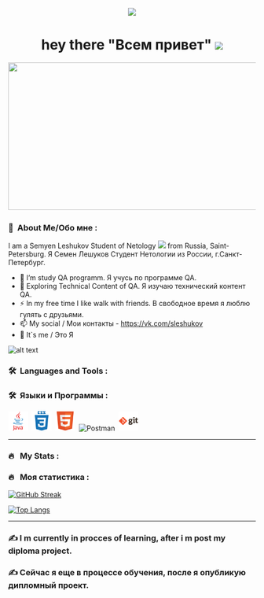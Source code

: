 <p align="center"><img src="https://media.giphy.com/media/M9gbBd9nbDrOTu1Mqx/giphy.gif" width="100"/></p>
<p align="center">

</p>
<p align="center">

</p>


<h1 align="center">hey there "Всем привет" <img src="https://media.giphy.com/media/hvRJCLFzcasrR4ia7z/giphy.gif" width="40"></h1>

<p align="center"><img src="https://media.giphy.com/media/dWesBcTLavkZuG35MI/giphy.gif" width="600" height="300"  /></p>

### 👲 &nbsp;About Me/Обо мне :

I am a Semyen Leshukov Student of Netology <img src="https://media.giphy.com/media/WUlplcMpOCEmTGBtBW/giphy.gif" width="30"> from Russia, Saint-Petersburg.
Я Семен Лешуков Студент Нетологии из России, г.Санкт-Петербург.
- 🔭 I’m study QA programm. Я учусь по программе QA.
- 🌱 Exploring Technical Content of QA. Я изучаю технический контент QA.
- ⚡ In my free time I like walk with friends. В свободное время я люблю гулять с друзьями.
- 📫 My social / Мои контакты -  https://vk.com/sleshukov 
- 👮 It`s me / Это Я

![alt text](https://sun9-61.userapi.com/impg/R9Z6I3V8I5LjoDCgfxVdolWSBdSvT7Ydsl_yjA/99YO608zDgs.jpg?size=326x460&quality=95&sign=de8015a2436695b4ce20dfc6ca014d46&type=album)



### 🛠 &nbsp;Languages and Tools :
### 🛠 &nbsp;Языки и Программы :

<p>
<img src="https://github.com/devicons/devicon/blob/master/icons/java/java-original-wordmark.svg" title="Java" alt="Java" width="40" height="40"/>&nbsp;
<img src="https://github.com/devicons/devicon/blob/master/icons/css3/css3-plain-wordmark.svg"  title="CSS3" alt="CSS" width="40" height="40"/>&nbsp;
<img src="https://github.com/devicons/devicon/blob/master/icons/html5/html5-original.svg" title="HTML5" alt="HTML" width="40" height="40"/>&nbsp;
<img src="https://www.vectorlogo.zone/logos/getpostman/getpostman-icon.svg" title="Postman"  alt="Postman" width="40" height="40"/>&nbsp;
<img src="https://github.com/devicons/devicon/blob/master/icons/git/git-original-wordmark.svg" title="Git" **alt="Git" width="40" height="40"/>&nbsp;
</p>

---

### 🔥 &nbsp; My Stats :
### 🔥 &nbsp; Моя статистика :
[![GitHub Streak](http://github-readme-streak-stats.herokuapp.com?user=Semyen747&theme=dark&background=000000)](https://git.io/streak-stats)

[![Top Langs](https://github-readme-stats.vercel.app/api/top-langs/?username=Semyen747&layout=compact&theme=vision-friendly-dark)](https://github.com/anuraghazra/github-readme-stats)

---

### ✍️ I m currently in procces of learning, after i m post my diploma project.
### ✍️ Сейчас я еще в процессе обучения, после я опубликую дипломный проект.

